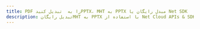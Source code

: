 ---title: PDF را به  تبدیل کنیدPPTX، MHT به PPTX مبدل رایگان یا Net SDKdescription: تبدیل رایگانMHT به PPTX با استفاده از Net Cloud APIs & SDK همچنین اسناد PDF را در Cloud ایجاد، ویرایش و رندر کنید.---